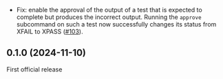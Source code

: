* Fix: enable the approval of the output of a test that is expected to
  complete but produces the incorrect output. Running the `approve`
  subcommand on such a test now successfully changes its status from
  XFAIL to XPASS ([#103](https://github.com/semgrep/testo/pull/103)).

0.1.0 (2024-11-10)
------------------

First official release
